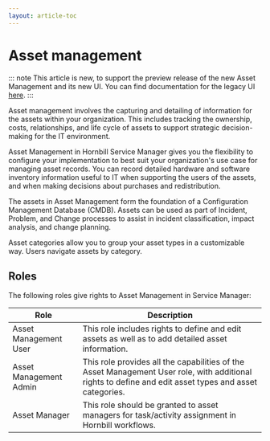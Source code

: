 ```yaml
---
layout: article-toc
---
```

# Asset management

::: note
This article is new, to support the preview release of the new Asset Management and its new UI. You can find documentation for the legacy UI [here](/servicemanager-user-guide/asset-management/overview-legacy-doc).
:::

Asset management involves the capturing and detailing of information for the assets within your organization. This includes tracking the ownership, costs, relationships, and life cycle of assets to support strategic decision-making for the IT environment.

Asset Management in Hornbill Service Manager gives you the flexibility to configure your implementation to best suit your organization's use case for managing asset records. You can record detailed hardware and software inventory information useful to IT when supporting the users of the assets, and when making decisions about purchases and redistribution.

The assets in Asset Management form the foundation of a Configuration Management Database (CMDB). Assets can be used as part of Incident, Problem, and Change processes to assist in incident classification, impact analysis, and change planning.

Asset categories allow you to group your asset types in a customizable way. Users navigate assets by category.

## Roles
The following roles give rights to Asset Management in Service Manager:

|Role|Description|
|-|-|
|Asset Management User|This role includes rights to define  and edit assets as well as to add detailed asset information.|
|Asset Management Admin|This role provides all the capabilities of the Asset Management User role, with additional rights to define and edit asset types and asset categories.|
|Asset Manager|This role should be granted to asset managers for task/activity assignment in Hornbill workflows.|